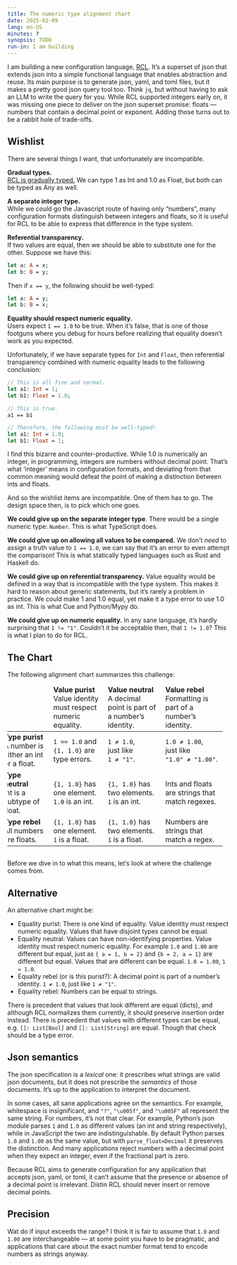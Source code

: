 ```yaml
---
title: The numeric type alignment chart
date: 2025-02-09
lang: en-US
minutes: ?
synopsis: TODO
run-in: I am building
---
```


I am building a new configuration language, [RCL][rcl-lang].
It’s a superset of json
that extends json into a simple functional language
that enables abstraction and reuse.
Its main purpose is to generate json, yaml, and toml files,
but it makes a pretty good json query tool too.
Think `jq`, but without having to ask an LLM to write the query for you.
While RCL supported integers early on,
it was missing one piece to deliver on the json superset promise:
floats — numbers that contain a decimal point or exponent.
Adding those turns out to be a rabbit hole of trade-offs.

## Wishlist

There are several things I want,
that unfortunately are incompatible.

**Gradual types.**<br>
[R<!---->C<!---->L is gradually typed.][types]
We can type 1 as Int and 1.0 as Float,
but both can be typed as Any as well.

**A separate integer type.**<br>
While we could go the Javascript route of having only “numbers”,
many configuration formats distinguish between integers and floats,
so it is useful for RCL to be able to express that difference
in the type system.

**Referential transparency.**<br>
If two values are equal,
then we should be able to substitute one for the other.
Suppose we have this:

<pre><code class="sourceCode"><span class="kw">let</span> a: <span class="dt">A</span> = x;
<span class="kw">let</span> b: <span class="dt">B</span> = y;
</code></pre>

Then if `x == y`, the following should be well-typed:

<pre><code class="sourceCode"><span class="kw">let</span> a: <span class="dt">A</span> = y;
<span class="kw">let</span> b: <span class="dt">B</span> = x;
</code></pre>

**Equality should respect numeric equality.**<br>
Users expect `1 == 1.0` to be true.
When it’s false,
that is one of those footguns where you debug for hours
before realizing that equality doesn’t work as you expected.

Unfortunately,
if we have separate types for `Int` and `Float`,
then referential transparency combined with numeric equality
leads to the following conclusion:

<pre><code class="sourceCode"><span class="co">// This is all fine and normal.</span>
<span class="kw">let</span> a1: <span class="dt">Int</span> = <span class="dv">1</span>;
<span class="kw">let</span> b1: <span class="dt">Float</span> = <span class="dv">1.0</span>;

<span class="co">// This is true.</span>
a1 == b1

<span class="co">// Therefore, the following must be well-typed!</span>
<span class="kw">let</span> a1: <span class="dt">Int</span> = <span class="dv">1.0</span>;
<span class="kw">let</span> b1: <span class="dt">Float</span> = <span class="dv">1</span>;
</code></pre>

I find this bizarre and counter-productive.
While 1.0 is numerically an integer,
in programming, integers are numbers without decimal point.
That’s what ‘integer’ means in configuration formats,
and deviating from that common meaning would defeat the point
of making a distinction between ints and floats.

And so the wishlist items are incompatible.
One of them has to go.
The design space then,
is to pick which one goes.

**We could give up on the separate integer type**.
There would be a single numeric type: `Number`.
This is what TypeScript does.

**We could give up on allowing all values to be compared.**
We don’t _need_ to assign a truth value to `1 == 1.0`,
we can say that it’s an error to even attempt the comparison!
This is what statically typed languages such as Rust and Haskell do.

**We could give up on referential transparency.**
Value equality would be defined in a way that is incompatible with the type system.
This makes it hard to reason about generic statements,
but it’s rarely a problem in practice.
We could make 1 and 1.0 equal,
yet make it a type error to use 1.0 as int.
This is what Cue and Python/Mypy do.

**We could give up on numeric equality.**
In any sane language, it’s hardly surprising that `1 != "1"`.
Couldn’t it be acceptable then,
that `1 != 1.0`?
This is what I plan to do for RCL.

## The Chart

The following alignment chart summarizes this challenge:

[rcl-lang]: https://rcl-lang.org
[types]:    /2024/a-type-system-for-rcl-part-1-introduction

<!-- TODO: There should be some axis about whether different types of equality
are allowed to co-exist and how they interact with types. -->

<div style="overflow-x: auto">
<div style="overflow: hidden; width: fit-content">
<table style="border-spacing: 1em; margin: 0 -1em 1em -1em; min-width: 30em">
<thead>
<tr>
  <td></td>
  <td>
    <strong>Value purist</strong>
    <br>Value identity must respect numeric equality.
  </td>
  <td>
    <strong>Value neutral</strong>
    <br>A decimal point is part of a number’s identity.
  </td>
  <td>
    <strong>Value rebel</strong>
    <br>Formatting is part of a number’s identity.</td>
  </td>
</tr>
</thead>
<tbody>
<tr>
  <td>
    <strong>Type purist</strong>
    <br>A number is either an int or a float.
  </td>
  <td><code>1 == 1.0</code> and <code>{1, 1.0}</code> are type errors.</td>
  <td><code>1 ≠ 1.0</code>,<br>just like<br><code>1 ≠ "1"</code>.</td>
  <td><code>1.0 ≠ 1.00</code>,<br>just like<br><code>"1.0" ≠ "1.00"</code>.</td>
</tr>
<tr>
  <td>
    <strong>Type neutral</strong>
    <br>Int is a subtype of float.
  </td>
  <td><code>{1, 1.0}</code> has one element.<br><code>1.0</code> is an int.</td>
  <td><code>{1, 1.0}</code> has two elements.<br><code>1</code> is an int.</td>
  <td>Ints and floats are strings that match regexes.</td>
</tr>
<tr>
  <td>
    <strong>Type rebel</strong>
    <br>All numbers are floats.
  </td>
  <td><code>{1, 1.0}</code> has one element.<br><code>1</code> is a float.</td>
  <td><code>{1, 1.0}</code> has two elements.<br><code>1</code> is a float.</td>
  <td>Numbers are strings that match a regex.</td>
</tr>
</tbody>
</table>
</div>
</div>

Before we dive in to what this means,
let’s look at where the challenge comes from.

## Alternative

An alternative chart might be:

 * Equality purist: There is one kind of equality.
   Value identity must respect numeric equality.
   Values that have disjoint types cannot be equal.
 * Equality neutral: Values can have non-identifying properties.
   Value identity must respect numeric equality.
   For example `1.0` and `1.00` are different but equal,
   just as `{ a = 1, b = 2}` and `{b = 2, a = 1}` are different but equal.
   Values that are different can be equal.
   `1.0 = 1.00`, `1 = 1.0`.
 * Equality rebel (or is this purist?):
   A decimal point is part of a number’s identity.
   `1 ≠ 1.0`,
   just like `1 ≠ "1"`.
 * Equality rebel:
   Numbers can be equal to strings.

There is precedent that values that look different are equal (dicts),
and although RCL normalizes them currently,
it should preserve insertion order instead.
There is precedent that values with different types can be equal,
e.g. `[]: List[Bool]` and `[]: List[String]` are equal.
Though that check should be a type error.

## Json semantics

The json specification is a _lexical_ one:
it prescribes what strings are valid json documents,
but it does not prescribe the _semantics_ of those documents.
It’s up to the application to interpret the document.

In some cases,
all sane applications agree on the semantics.
For example,
whitespace is insignificant,
and `"?"`, `"\u005f"`, and `"\u005F"` all represent the same string.
For numbers, it’s not that clear.
For example,
Python’s json module parses `1` and `1.0` as different values
(an int and string respectively),
while in JavaScript the two are indistinguishable.
By default Python parses `1.0` and `1.00` as the same value,
but with `parse_float=Decimal` it preserves the distinction.
And many applications reject numbers with a decimal point
when they expect an integer,
even if the fractional part is zero.

Because RCL aims to generate configuration
for any application that accepts json, yaml, or toml,
it can’t assume that the presence or absence of a decimal point is irrelevant.
Distin
RCL should never insert or remove decimal points.

## Precision

Wat do if input exceeds the range?
I think it is fair to assume that `1.0` and `1.00` are interchangeable
— at some point you have to be pragmatic,
and applications that care about the exact number format
tend to encode numbers as strings anyway.
